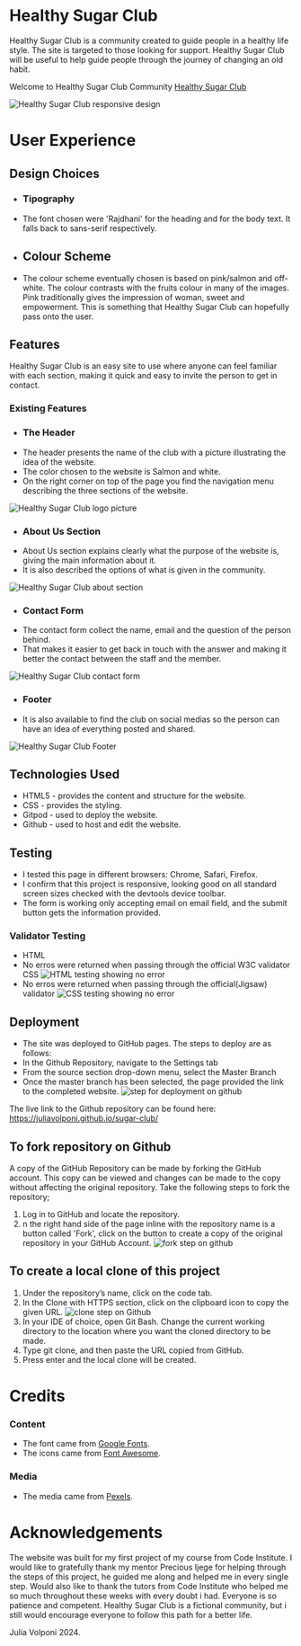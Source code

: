 # Healthy Sugar Club

Healthy Sugar Club is a community created to guide people in a healthy life style. The site is targeted to those looking for support. Healthy Sugar Club will be useful to help guide people through the journey of changing an old habit. 

Welcome to Healthy Sugar Club Community [Healthy Sugar Club](https://juliavolponi.github.io/sugar-club/)

![Healthy Sugar Club responsive design](assets/images/Screenshot%202024-03-06%20at%2010.22.26.png)

# User Experience

## Design Choices
* ### Tipography
* The font chosen were 'Rajdhani' for the heading and for the body text. It falls back to sans-serif respectively.
* ## Colour Scheme 
* The colour scheme eventually chosen is based on pink/salmon and off-white. The colour contrasts with the fruits colour in many of the images. Pink traditionally gives the impression of woman, sweet and empowerment. This is something that Healthy Sugar Club can hopefully pass onto the user.

## Features
Healthy Sugar Club is an easy site to use where anyone can feel familiar with each section, making it quick and easy to invite the person to get in contact.
### Existing Features

* ### The Header
* The header presents the name of the club with a picture illustrating the idea of the website. 
* The color chosen to the website is Salmon and white.
* On the right corner on top of the page you find the navigation menu describing the three sections of the website.

![Healthy Sugar Club logo picture](assets/images/Screenshot%202024-03-06%20at%2010.41.08.png)

* ### About Us Section
* About Us section explains clearly what the purpose of the website is, giving the main information about it.
* It is also described the options of what is given in the community.

![Healthy Sugar Club about section](assets/images/Screenshot%202024-03-07%20at%2013.02.22.png)

* ### Contact Form
* The contact form collect the name, email and the question of the person behind.
* That makes it easier to get back in touch with the answer and making it better the contact between the staff and the member.

![Healthy Sugar Club contact form](assets/images/Screenshot%202024-03-06%20at%2010.48.14.png)

* ### Footer
* It is also available to find the club on social medias so the person can have an idea of everything posted and shared.

![Healthy Sugar Club Footer](assets/images/Screenshot%202024-03-06%20at%2010.52.28.png)

## Technologies Used
* HTML5 - provides the content and structure for the website.
* CSS - provides the styling.
* Gitpod - used to deploy the website.
* Github - used to host and edit the website.

## Testing 
* I tested this page in different browsers: Chrome, Safari, Firefox.
* I confirm that this project is responsive, looking good on all standard screen sizes checked with the devtools device toolbar.
* The form is working only accepting email on email field, and the submit button gets the information provided.

### Validator Testing
* HTML
* No erros were returned when passing through the official W3C validator
CSS
![HTML testing showing no error](assets/images/Screenshot%202024-03-07%20at%2013.25.23.png)
* No erros were returned when passing through the official(Jigsaw) validator
![CSS testing showing no error](assets/images/Screenshot%202024-03-07%20at%2013.27.18.png)

## Deployment
* The site was deployed to GitHub pages. The steps to deploy are as follows:
* In the Github Repository, navigate to the Settings tab
* From the source section drop-down menu, select the Master Branch
* Once the master branch has been selected, the page provided the link to the completed website.
![step for deployment on github](assets/images/deploy_step.png)

The live link to the Github repository can be found here: https://juliavolponi.github.io/sugar-club/

## To fork repository on Github
A copy of the GitHub Repository can be made by forking the GitHub account. This copy can be viewed and changes can be made to the copy without affecting the original repository. Take the following steps to fork the repository;

1. Log in to GitHub and locate the repository.
2. n the right hand side of the page inline with the repository name is a button called 'Fork', click on the button to create a copy of the original repository in your GitHub Account.
![fork step on github](assets/images/fork_step.png)

## To create a local clone of this project
1. Under the repository’s name, click on the code tab.
2. In the Clone with HTTPS section, click on the clipboard icon to copy the given URL.
![clone step on Github](assets/images/clone_step.png)
3. In your IDE of choice, open Git Bash.
Change the current working directory to the location where you want the cloned directory to be made.
4. Type git clone, and then paste the URL copied from GitHub.
5. Press enter and the local clone will be created.

# Credits 
### Content
* The font came from [Google Fonts](https://fonts.google.com/).
* The icons came from [Font Awesome](https://fontawesome.com/).
### Media
* The media came from [Pexels](https://www.pexels.com/search/healthy%20sweet%20food/).

# Acknowledgements
The website was built for my first project of my course from Code Institute. I would like to gratefully thank my mentor Precious Ijege for helping through the steps of this project, he guided me along and helped me in every single step. Would also like to thank the tutors from Code Institute who helped me so much throughout these weeks with every doubt i had. Everyone is so patience and competent. 
Healthy Sugar Club is a fictional community, but i still would encourage everyone to follow this path for a better life.

Julia Volponi 2024.